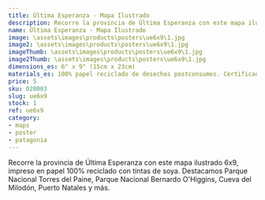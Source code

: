 ```yaml
---
title: Última Esperanza - Mapa Ilustrado
description: Recorre la provincia de Última Esperanza con este mapa ilustrado 6x9, impreso en papel 100% reciclado.
name: Última Esperanza - Mapa Ilustrado
image: \assets\images\products\posters\ue6x9\1.jpg
image2: \assets\images\products\posters\ue6x9\1.jpg
imageThumb: \assets\images\products\posters\ue6x9\1.jpg
image2Thumb: \assets\images\products\posters\ue6x9\1.jpg
dimensions_es: 6" x 9" (15cm x 23cm)
materials_es: 100% papel reciclado de desechos postconsumos. Certificado FSC.
price: 5
sku: 020003
slug: ue6x9
stock: 1
ref: ue6x9
category:
- maps
- poster
- patagonia
---
```

Recorre la provincia de Última Esperanza con este mapa ilustrado 6x9, impreso en papel 100% reciclado con tintas de soya. Destacamos Parque Nacional Torres del Paine, Parque Nacional Bernardo O'Higgins, Cueva del Milodón, Puerto Natales y más.
